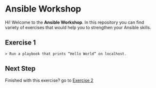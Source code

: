 # Ansible Workshop

Hi! Welcome to the **Ansible Workshop**. In this repository you can find variety of exercises that would help you to strengthen your Ansible skills.

## Exercise 1

	> Run a playbook that prints “Hello World” on localhost.

## Next Step

Finished with this exercise? go to [Exercise 2](../exercise-2)
